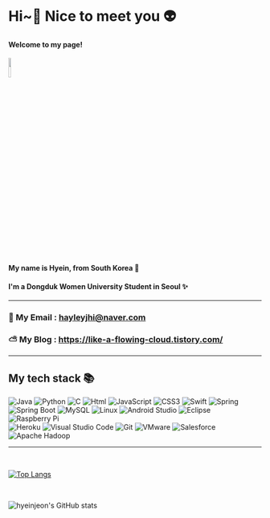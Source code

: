 <div align="left">  
  
# Hi~💚 Nice to meet you 👽
  
#### Welcome to my page!  

<img src="https://user-images.githubusercontent.com/57359259/175299314-578fae7a-e61c-40c6-b8ca-e46dab44c83b.png" width="10%" height="10%"/>
  
#### My name is Hyein, from South Korea 💚
#### I'm a Dongduk Women University Student in Seoul ✨
  
<hr />
  
### 💌 My Email : hayleyjhi@naver.com
### ⛅ My Blog : https://like-a-flowing-cloud.tistory.com/
  
<hr />
</div>

<div>
<h2> My tech stack 📚 </h2>
  <img alt="Java" src="https://img.shields.io/badge/java-007396.svg?&style=for-the-badge&logo=Java&logoColor=black"/> 
  <img alt="Python" src="https://img.shields.io/badge/Python-3776AB.svg?&style=for-the-badge&logo=Python&logoColor=white"/> 
  <img alt="C" src="https://img.shields.io/badge/C-A8B9CC.svg?&style=for-the-badge&logo=C&logoColor=white"/> 
  <img alt="Html" src="https://img.shields.io/badge/HTML5-E34F26.svg?&style=for-the-badge&logo=HTML5&logoColor=white"/> 
  <img alt="JavaScript" src="https://img.shields.io/badge/JavaScriipt-F7DF1E.svg?&style=for-the-badge&logo=JavaScript&logoColor=black"/> 
  <img alt="CSS3" src="https://img.shields.io/badge/CSS3-007ACC?style=for-the-badge&logo=css3"/>  
  <img alt="Swift" src="https://img.shields.io/badge/Swift-F05138?style=for-the-badge&logo=Swift&logoColor=white"/> 
  <img alt="Spring" src="https://img.shields.io/badge/Spring-6DB33F.svg?&style=for-the-badge&logo=Spring&logoColor=white"/> 
  <br />
  <img alt="Spring Boot" src="https://img.shields.io/badge/Spring Boot-6DB33F.svg?&style=for-the-badge&logo=SpringBoot&logoColor=white"/> 
  <img alt="MySQL" src="https://img.shields.io/badge/MySQL-4479A1.svg?&style=for-the-badge&logo=MySQL&logoColor=black"/> 
  <img alt="Linux" src="https://img.shields.io/badge/Linux-FCC624.svg?&style=for-the-badge&logo=Linux&logoColor=black"/>
  <img alt="Android Studio" src="https://img.shields.io/badge/Android Studio-3DDC84.svg?&style=for-the-badge&logo=Android Studio&logoColor=white"/>
  <img alt="Eclipse" src="https://img.shields.io/badge/EclipseIDE-2C2255.svg?&style=for-the-badge&logo=EclipseIDE&logoColor=white"/> 
  <img alt="Raspberry Pi" src="https://img.shields.io/badge/RaspberryPi-A22846.svg?&style=for-the-badge&logo=RaspberryPi&logoColor=white"/>
  <br />
  <img alt="Heroku" src="https://img.shields.io/badge/Heroku-430098?&style=for-the-badge&logo=Heroku&logoColor=white"/> 
  <img alt="Visual Studio Code" src="https://img.shields.io/badge/VisualStudioCode-007ACC.svg?&style=for-the-badge&logo=VisualStudioCode&logoColor=white"/>
  <img alt="Git" src="https://img.shields.io/badge/-Git-F05032?style=for-the-badge&logo=git&logoColor=ffffff"/>
  <img alt="VMware" src="https://img.shields.io/badge/VMware-607078.svg?&style=for-the-badge&logo=VMware&logoColor=white"/>
  <img alt="Salesforce" src="https://img.shields.io/badge/Salesforce-00A1E0.svg?&style=for-the-badge&logo=Salesforce&logoColor=white"/>
  <img alt="Apache Hadoop" src="https://img.shields.io/badge/ApacheHadoop-66CCFF.svg?&style=for-the-badge&logo=ApacheHadoop&logoColor=black"/> 
  <hr />
  <br />
</div>

[![Top Langs](https://github-readme-stats.vercel.app/api/top-langs/?username=hyeinjeon&layout=compact&theme=tokyonight&langs_count=5)](https://github.com/anuraghazra/github-readme-stats) 

<br />

![hyeinjeon's GitHub stats](https://github-readme-stats.vercel.app/api?username=hyeinjeon&show_icons=true&theme=tokyonight)


  

